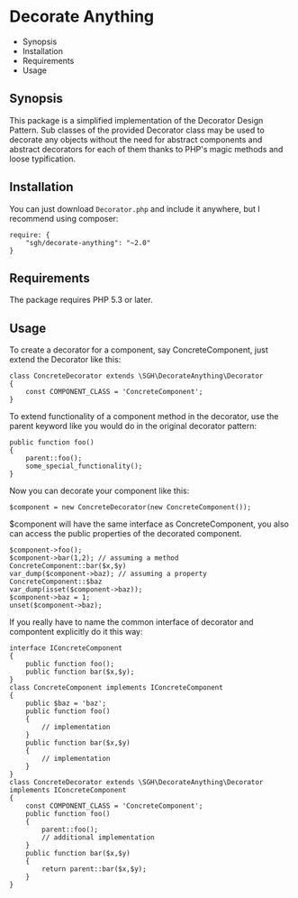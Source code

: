 Decorate Anything
=================


- Synopsis
- Installation
- Requirements
- Usage

Synopsis
--------
This package is a simplified implementation of the Decorator Design Pattern.
Sub classes of the provided Decorator class may be used to decorate any
objects without the need for abstract components and abstract decorators for
each of them thanks to PHP's magic methods and loose typification.

Installation
------------

You can just download `Decorator.php` and include it anywhere, but I recommend using composer:

    require: {
        "sgh/decorate-anything": "~2.0"
    }

Requirements
------------
The package requires PHP 5.3 or later.


Usage
-----

To create a decorator for a component, say ConcreteComponent, just extend the
Decorator like this:

    class ConcreteDecorator extends \SGH\DecorateAnything\Decorator
    {
        const COMPONENT_CLASS = 'ConcreteComponent';
    }

To extend functionality of a component method in the decorator, use the parent
keyword like you would do in the original decorator pattern:

    public function foo()
    {
        parent::foo();
        some_special_functionality();
    }

Now you can decorate your component like this:

    $component = new ConcreteDecorator(new ConcreteComponent());

$component will have the same interface as ConcreteComponent, you also can
access the public properties of the decorated component.

    $component->foo();
    $component->bar(1,2); // assuming a method ConcreteComponent::bar($x,$y)
    var_dump($component->baz); // assuming a property ConcreteComponent::$baz
    var_dump(isset($component->baz));
    $component->baz = 1;
    unset($component->baz);

If you really have to name the common interface of decorator and compontent
explicitly do it this way:

    interface IConcreteComponent
    {
        public function foo();
        public function bar($x,$y);
    }
    class ConcreteComponent implements IConcreteComponent
    {
        public $baz = 'baz';
        public function foo()
        {
            // implementation
        }
        public function bar($x,$y)
        {
            // implementation
        }
    }
    class ConcreteDecorator extends \SGH\DecorateAnything\Decorator implements IConcreteComponent
    {
        const COMPONENT_CLASS = 'ConcreteComponent';
        public function foo()
        {
            parent::foo();
            // additional implementation
        }
        public function bar($x,$y)
        {
            return parent::bar($x,$y);
        }
    }
